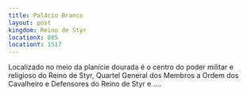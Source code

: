 ```yaml
---
title: Palácio Branco
layout: post
kingdom: Reino de Styr
locationX: 885
locationY: 1517
---
```


Localizado no meio da planície dourada é o centro do poder militar e religioso do Reino de Styr, Quartel General dos Membros a Ordem dos Cavalheiro e Defensores do Reino de Styr e ....